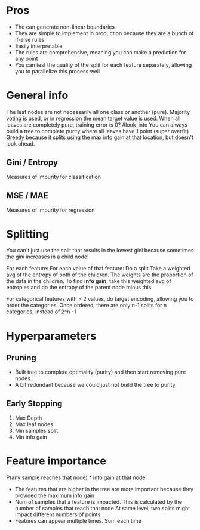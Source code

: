 
# Pros
- The can generate non-linear boundaries
- They are simple to implement in production because they are a bunch of if-else rules
- Easily interpretable
- The rules are comprehensive, meaning you can make a prediction for any point
- You can test the quality of the split for each feature separately, allowing you to parallelize this process well

# General info
The leaf nodes are not necessarily all one class or another (pure). Majority voting is used, or in regression the mean target value is used.
When all leaves are completely pure, training error is 0? #look_into 
You can always build a tree to complete purity where all leaves have 1 point (super overfit)
Greedy because it splits using the max info gain at that location, but doesn't look ahead.

## Gini / Entropy
Measures of impurity for classification
## MSE / MAE
Measures of impurity for regression

# Splitting
You can't just use the split that results in the lowest gini because sometimes the gini increases in a child node!

For each feature:
	For each value of that feature:
		Do a split
			Take a weighted avg of the entropy of both of the children. The weights are the proportion of the data in the children. 
			To find **info gain**, take this weighted avg of entropies and do the entropy of the parent node minus this
			
For categorical features with > 2 values, do target encoding, allowing you to order the categories. Once ordered, there are only n-1 splits for n categories, instead of 2^n -1
# Hyperparameters

## Pruning
- Built tree to complete optimality (purity) and then start removing pure nodes. 
- A bit redundant because we could just not build the tree to purity
## Early Stopping
1. Max Depth
2. Max leaf nodes
3. Min samples split 
4. Min info gain


# Feature importance
P(any sample reaches that node) * info gain at that node

- The features that are higher in the tree are more important because they provided the maximum info gain
- Num of samples that a feature is impacted. This is calculated by the number of samples that reach that node At same level, two splits might impact different numbers of points. 
- Features can appear multiple times. Sum each time